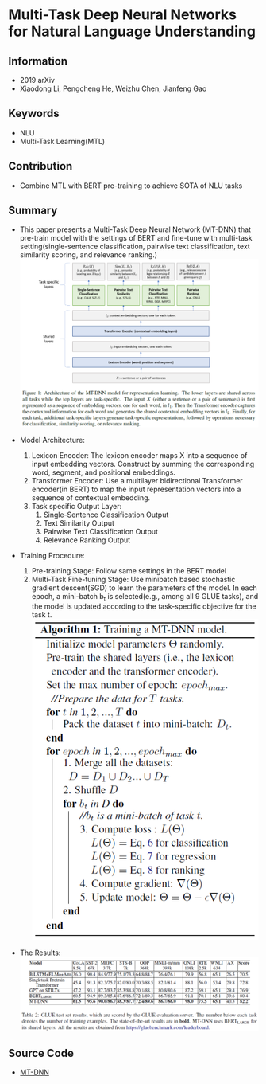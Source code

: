 # Multi-Task Deep Neural Networks for Natural Language Understanding
## Information
- 2019 arXiv
- Xiaodong Li, Pengcheng He, Weizhu Chen, Jianfeng Gao

## Keywords
- NLU
- Multi-Task Learning(MTL)

## Contribution
- Combine MTL with BERT pre-training to achieve SOTA of NLU tasks

## Summary
- This paper presents a Multi-Task Deep Neural Network (MT-DNN) that pre-train model with the settings of BERT and fine-tune with multi-task setting(single-sentence classification, pairwise text classification, text similarity scoring, and relevance ranking.) 
	![Architecture of MT-DNN model](pic/Multi-Task_Deep_Neural_Networks_for_Natural_Language_Understanding_fig1.PNG)
- Model Architecture:
	1. Lexicon Encoder:
		The lexicon encoder maps X into a sequence of input embedding vectors. Construct by summing the corresponding word, segment, and positional embeddings.
	2. Transformer Encoder:
		Use a multilayer bidirectional Transformer encoder(in BERT) to map the input representation vectors into a sequence of contextual embedding.
	3. Task specific Output Layer:
		1. Single-Sentence Classification Output
		2. Text Similarity Output
		3. Pairwise Text Classification Output
		4. Relevance Ranking Output
- Training Procedure:
	1. Pre-training Stage:
		Follow same settings in the BERT model
	2. Multi-Task Fine-tuning Stage:
		Use minibatch based stochastic gradient descent(SGD) to learn the parameters of the model. In each epoch, a mini-batch b<sub>t</sub> is selected(e.g., among all 9 GLUE tasks), and the model is updated according to the task-specific objective for the task t.
		![The algorithm of Multi-Task Fine-tuning](pic/Multi-Task_Deep_Neural_Networks_for_Natural_Language_Understanding_fig2.PNG)

- The Results:
	![The Results](pic/Multi-Task_Deep_Neural_Networks_for_Natural_Language_Understanding_fig3.PNG)

## Source Code
- [MT-DNN](https://github.com/namisan/mt-dnn)